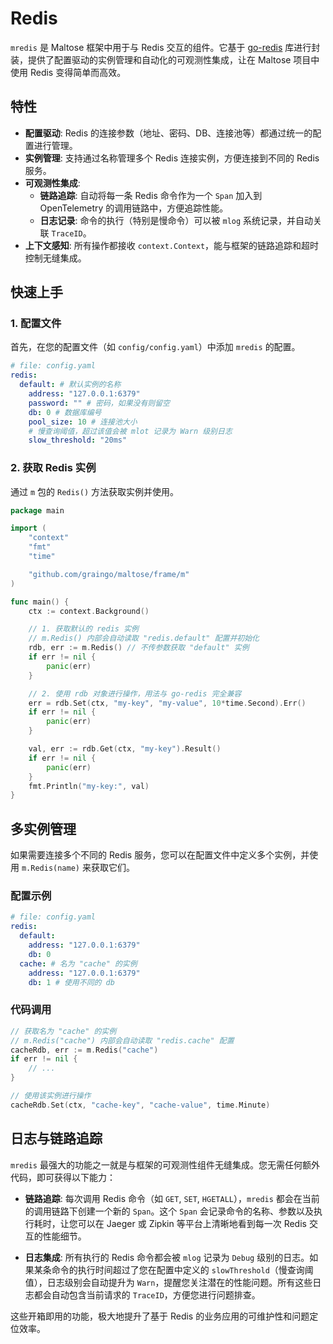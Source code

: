 # Redis

`mredis` 是 Maltose 框架中用于与 Redis 交互的组件。它基于 [go-redis](https://github.com/redis/go-redis) 库进行封装，提供了配置驱动的实例管理和自动化的可观测性集成，让在 Maltose 项目中使用 Redis 变得简单而高效。

## 特性

- **配置驱动**: Redis 的连接参数（地址、密码、DB、连接池等）都通过统一的配置进行管理。
- **实例管理**: 支持通过名称管理多个 Redis 连接实例，方便连接到不同的 Redis 服务。
- **可观测性集成**:
  - **链路追踪**: 自动将每一条 Redis 命令作为一个 `Span` 加入到 OpenTelemetry 的调用链路中，方便追踪性能。
  - **日志记录**: 命令的执行（特别是慢命令）可以被 `mlog` 系统记录，并自动关联 `TraceID`。
- **上下文感知**: 所有操作都接收 `context.Context`，能与框架的链路追踪和超时控制无缝集成。

## 快速上手

### 1. 配置文件

首先，在您的配置文件（如 `config/config.yaml`）中添加 `mredis` 的配置。

```yaml
# file: config.yaml
redis:
  default: # 默认实例的名称
    address: "127.0.0.1:6379"
    password: "" # 密码，如果没有则留空
    db: 0 # 数据库编号
    pool_size: 10 # 连接池大小
    # 慢查询阈值，超过该值会被 mlot 记录为 Warn 级别日志
    slow_threshold: "20ms"
```

### 2. 获取 Redis 实例

通过 `m` 包的 `Redis()` 方法获取实例并使用。

```go
package main

import (
	"context"
	"fmt"
	"time"

	"github.com/graingo/maltose/frame/m"
)

func main() {
    ctx := context.Background()

    // 1. 获取默认的 redis 实例
    // m.Redis() 内部会自动读取 "redis.default" 配置并初始化
    rdb, err := m.Redis() // 不传参数获取 "default" 实例
    if err != nil {
        panic(err)
    }

    // 2. 使用 rdb 对象进行操作，用法与 go-redis 完全兼容
    err = rdb.Set(ctx, "my-key", "my-value", 10*time.Second).Err()
    if err != nil {
        panic(err)
    }

    val, err := rdb.Get(ctx, "my-key").Result()
    if err != nil {
        panic(err)
    }
    fmt.Println("my-key:", val)
}
```

## 多实例管理

如果需要连接多个不同的 Redis 服务，您可以在配置文件中定义多个实例，并使用 `m.Redis(name)` 来获取它们。

### 配置示例

```yaml
# file: config.yaml
redis:
  default:
    address: "127.0.0.1:6379"
    db: 0
  cache: # 名为 "cache" 的实例
    address: "127.0.0.1:6379"
    db: 1 # 使用不同的 db
```

### 代码调用

```go
// 获取名为 "cache" 的实例
// m.Redis("cache") 内部会自动读取 "redis.cache" 配置
cacheRdb, err := m.Redis("cache")
if err != nil {
    // ...
}

// 使用该实例进行操作
cacheRdb.Set(ctx, "cache-key", "cache-value", time.Minute)
```

## 日志与链路追踪

`mredis` 最强大的功能之一就是与框架的可观测性组件无缝集成。您无需任何额外代码，即可获得以下能力：

- **链路追踪**: 每次调用 Redis 命令（如 `GET`, `SET`, `HGETALL`），`mredis` 都会在当前的调用链路下创建一个新的 `Span`。这个 `Span` 会记录命令的名称、参数以及执行耗时，让您可以在 Jaeger 或 Zipkin 等平台上清晰地看到每一次 Redis 交互的性能细节。

- **日志集成**: 所有执行的 Redis 命令都会被 `mlog` 记录为 `Debug` 级别的日志。如果某条命令的执行时间超过了您在配置中定义的 `slowThreshold`（慢查询阈值），日志级别会自动提升为 `Warn`，提醒您关注潜在的性能问题。所有这些日志都会自动包含当前请求的 `TraceID`，方便您进行问题排查。

这些开箱即用的功能，极大地提升了基于 Redis 的业务应用的可维护性和问题定位效率。
